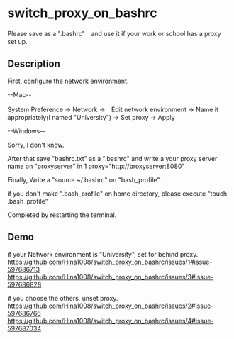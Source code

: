 # switch_proxy_on_bashrc

Please save as a ".bashrc"　and use it if your work or school has a proxy set up.

## Description
First, configure the network environment.

--Mac--

System Preference → Network →　Edit network environment → Name it appropriately(I named "University")
→ Set proxy → Apply
 
--Windows--

 Sorry, I don't know.
  
After that save "bashrc.txt" as a ".bashrc" and write a your proxy server name on "proxyserver" in 
1 proxy="http://proxyserver:8080"

Finally, Write a "source ~/.bashrc" on "bash_profile".

if you don't make ".bash_profile" on home directory, please execute "touch .bash_profile"

Completed by restarting the terminal.

## Demo
if your Network environment is "University", set for  behind proxy.
https://github.com/Hina1008/switch_proxy_on_bashrc/issues/1#issue-597686713
https://github.com/Hina1008/switch_proxy_on_bashrc/issues/3#issue-597686828

if you choose the others, unset proxy.
https://github.com/Hina1008/switch_proxy_on_bashrc/issues/2#issue-597686766
https://github.com/Hina1008/switch_proxy_on_bashrc/issues/4#issue-597687034

